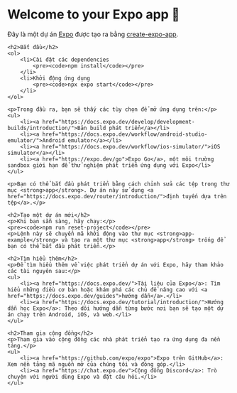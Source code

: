 <!DOCTYPE html>
<html lang="en">
<head>
    <meta charset="UTF-8">
    <meta name="viewport" content="width=device-width, initial-scale=1.0">
    <title>Welcome to your Expo app</title>
</head>
<body>
    <h1>Welcome to your Expo app 👋</h1>
    <p>Đây là một dự án <a href="https://expo.dev">Expo</a> được tạo ra bằng <a href="https://www.npmjs.com/package/create-expo-app">create-expo-app</a>.</p>

    <h2>Bắt đầu</h2>
    <ol>
        <li>Cài đặt các dependencies
            <pre><code>npm install</code></pre>
        </li>
        <li>Khởi động ứng dụng
            <pre><code>npx expo start</code></pre>
        </li>
    </ol>

    <p>Trong đầu ra, bạn sẽ thấy các tùy chọn để mở ứng dụng trên:</p>
    <ul>
        <li><a href="https://docs.expo.dev/develop/development-builds/introduction/">Bản build phát triển</a></li>
        <li><a href="https://docs.expo.dev/workflow/android-studio-emulator/">Android emulator</a></li>
        <li><a href="https://docs.expo.dev/workflow/ios-simulator/">iOS simulator</a></li>
        <li><a href="https://expo.dev/go">Expo Go</a>, một môi trường sandbox giới hạn để thử nghiệm phát triển ứng dụng với Expo</li>
    </ul>

    <p>Bạn có thể bắt đầu phát triển bằng cách chỉnh sửa các tệp trong thư mục <strong>app</strong>. Dự án này sử dụng <a href="https://docs.expo.dev/router/introduction/">định tuyến dựa trên tệp</a>.</p>

    <h2>Tạo một dự án mới</h2>
    <p>Khi bạn sẵn sàng, hãy chạy:</p>
    <pre><code>npm run reset-project</code></pre>
    <p>Lệnh này sẽ chuyển mã khởi động vào thư mục <strong>app-example</strong> và tạo ra một thư mục <strong>app</strong> trống để bạn có thể bắt đầu phát triển.</p>

    <h2>Tìm hiểu thêm</h2>
    <p>Để tìm hiểu thêm về việc phát triển dự án với Expo, hãy tham khảo các tài nguyên sau:</p>
    <ul>
        <li><a href="https://docs.expo.dev/">Tài liệu của Expo</a>: Tìm hiểu những điều cơ bản hoặc khám phá các chủ đề nâng cao với <a href="https://docs.expo.dev/guides">hướng dẫn</a>.</li>
        <li><a href="https://docs.expo.dev/tutorial/introduction/">Hướng dẫn học Expo</a>: Theo dõi hướng dẫn từng bước nơi bạn sẽ tạo một dự án chạy trên Android, iOS, và web.</li>
    </ul>

    <h2>Tham gia cộng đồng</h2>
    <p>Tham gia vào cộng đồng các nhà phát triển tạo ra ứng dụng đa nền tảng.</p>
    <ul>
        <li><a href="https://github.com/expo/expo">Expo trên GitHub</a>: Xem nền tảng mã nguồn mở của chúng tôi và đóng góp.</li>
        <li><a href="https://chat.expo.dev">Cộng đồng Discord</a>: Trò chuyện với người dùng Expo và đặt câu hỏi.</li>
    </ul>
</body>
</html>
